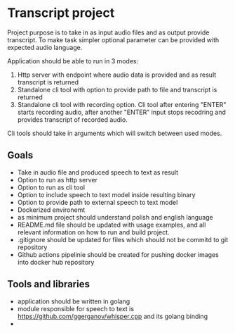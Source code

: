 # Transcript project

Project purpose is to take in as input audio files and as output provide transcript.
To make task simpler optional parameter can be provided with expected audio language.

Application should be able to run in 3 modes:

1. Http server with endpoint where audio data is provided and as result transcript is returned
2. Standalone cli tool with option to provide path to file and transcript is returned
3. Standalone cli tool with recording option. Cli tool after entering "ENTER" starts recording audio, after another "ENTER" input stops recodring and provides transcript of recorded audio.

Cli tools should take in arguments which will switch between used modes.

## Goals

- Take in audio file and produced speech to text as result
- Option to run as http server
- Option to run as cli tool
- Option to include speech to text model inside resulting binary
- Option to provide path to external speech to text model 
- Dockerized environemt
- as minimum project should understand polish and english language
- README.md file should be updated with usage examples, and all relevant information on how to run and build project.
- .gitignore should be updated for files which should not be commitd to git repository
- Github actions pipelinie should be created for pushing docker images into docker hub repository

## Tools and libraries

- application should be written in golang
- module responsible for speech to text is https://github.com/ggerganov/whisper.cpp and its golang binding
- 
